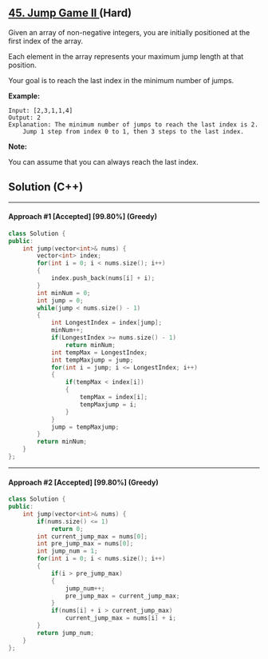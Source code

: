 ## [45. Jump Game II ](https://leetcode.com/problems/jump-game-ii/) (Hard)

Given an array of non-negative integers, you are initially positioned at the first index of the array.

Each element in the array represents your maximum jump length at that position.

Your goal is to reach the last index in the minimum number of jumps.

**Example:**

```
Input: [2,3,1,1,4]
Output: 2
Explanation: The minimum number of jumps to reach the last index is 2.
    Jump 1 step from index 0 to 1, then 3 steps to the last index.
```

**Note:**

You can assume that you can always reach the last index.

## Solution (C++)

------

#### Approach #1  [Accepted] [99.80%] (Greedy)

```c++
class Solution {
public:
    int jump(vector<int>& nums) {
        vector<int> index;
        for(int i = 0; i < nums.size(); i++)
        {
            index.push_back(nums[i] + i);
        }
        int minNum = 0;
        int jump = 0;
        while(jump < nums.size() - 1)
        {
            int LongestIndex = index[jump];
            minNum++;
            if(LongestIndex >= nums.size() - 1)
                return minNum;
            int tempMax = LongestIndex;
            int tempMaxjump = jump;
            for(int i = jump; i <= LongestIndex; i++)
            {
                if(tempMax < index[i])
                {
                    tempMax = index[i];
                    tempMaxjump = i;
                }
            }
            jump = tempMaxjump;
        }
        return minNum;
    }
};
```

---

#### Approach #2  [Accepted] [99.80%] (Greedy)

```c++
class Solution {
public:
    int jump(vector<int>& nums) {
        if(nums.size() <= 1)
            return 0;
        int current_jump_max = nums[0];
        int pre_jump_max = nums[0];
        int jump_num = 1;
        for(int i = 0; i < nums.size(); i++)
        {
            if(i > pre_jump_max)
            {
                jump_num++;
                pre_jump_max = current_jump_max;
            }
            if(nums[i] + i > current_jump_max)
                current_jump_max = nums[i] + i;
        }
        return jump_num;
    }
};
```

